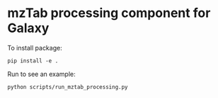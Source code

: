 # mzTab processing component for Galaxy
To install package:
```
pip install -e .
```
Run to see an example:
```
python scripts/run_mztab_processing.py
```